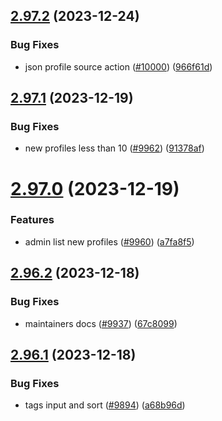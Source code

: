 ## [2.97.2](https://github.com/EddieHubCommunity/BioDrop/compare/v2.97.1...v2.97.2) (2023-12-24)


### Bug Fixes

* json profile source action ([#10000](https://github.com/EddieHubCommunity/BioDrop/issues/10000)) ([966f61d](https://github.com/EddieHubCommunity/BioDrop/commit/966f61d7ef88c1a4fa094f236c60070c75949308))



## [2.97.1](https://github.com/EddieHubCommunity/BioDrop/compare/v2.97.0...v2.97.1) (2023-12-19)


### Bug Fixes

* new profiles less than 10 ([#9962](https://github.com/EddieHubCommunity/BioDrop/issues/9962)) ([91378af](https://github.com/EddieHubCommunity/BioDrop/commit/91378af4620cd1ba7bf671109b42e4aabc8c4096))



# [2.97.0](https://github.com/EddieHubCommunity/BioDrop/compare/v2.96.2...v2.97.0) (2023-12-19)


### Features

* admin list new profiles ([#9960](https://github.com/EddieHubCommunity/BioDrop/issues/9960)) ([a7fa8f5](https://github.com/EddieHubCommunity/BioDrop/commit/a7fa8f5b36bc57549ffaf4a62d7ad7214f5f36d5))



## [2.96.2](https://github.com/EddieHubCommunity/BioDrop/compare/v2.96.1...v2.96.2) (2023-12-18)


### Bug Fixes

* maintainers docs ([#9937](https://github.com/EddieHubCommunity/BioDrop/issues/9937)) ([67c8099](https://github.com/EddieHubCommunity/BioDrop/commit/67c8099085f4736d6ac9218905f9e7f66fc837da))



## [2.96.1](https://github.com/EddieHubCommunity/BioDrop/compare/v2.96.0...v2.96.1) (2023-12-18)


### Bug Fixes

* tags input and sort ([#9894](https://github.com/EddieHubCommunity/BioDrop/issues/9894)) ([a68b96d](https://github.com/EddieHubCommunity/BioDrop/commit/a68b96d548cdc82762075d121e0210ce50f48b4c))




